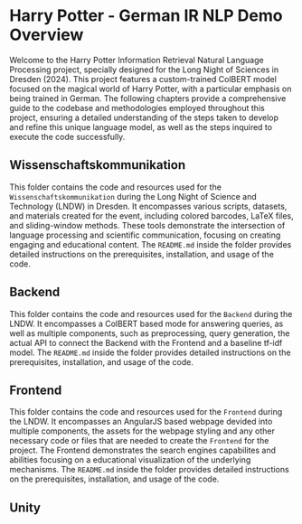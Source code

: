 # Harry Potter - German IR NLP Demo Overview

Welcome to the Harry Potter Information Retrieval Natural Language Processing project, specially designed for the Long Night of Sciences in Dresden (2024). This project features a custom-trained ColBERT model focused on the magical world of Harry Potter, with a particular emphasis on being trained in German. The following chapters provide a comprehensive guide to the codebase and methodologies employed throughout this project, ensuring a detailed understanding of the steps taken to develop and refine this unique language model, as well as the steps inquired to execute the code successfully.

## Wissenschaftskommunikation

This folder contains the code and resources used for the `Wissenschaftskommunikation` during the Long Night of Science and Technology (LNDW) in Dresden. It encompasses various scripts, datasets, and materials created for the event, including colored barcodes, LaTeX files, and sliding-window methods. These tools demonstrate the intersection of language processing and scientific communication, focusing on creating engaging and educational content. The `README.md` inside the folder provides detailed instructions on the prerequisites, installation, and usage of the code.

## Backend

This folder contains the code and resources used for the `Backend` during the LNDW. It encompasses a ColBERT based mode for answering queries, as well as multiple components, such as preprocessing, query generation, the actual API to connect the Backend with the Frontend and a baseline tf-idf model. The `README.md` inside the folder provides detailed instructions on the prerequisites, installation, and usage of the code.

## Frontend

This folder contains the code and resources used for the `Frontend` during the LNDW. It encompasses an AngularJS based webpage devided into multiple components, the assets for the webpage styling and any other necessary code or files that are needed to create the `Frontend` for the project. The Frontend demonstrates the search engines capabilites and abilities focusing on a educational visualization of the underlying mechanisms. The `README.md` inside the folder provides detailed instructions on the prerequisites, installation, and usage of the code.

## Unity

